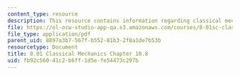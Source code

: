 ```yaml
---
content_type: resource
description: This resource contains information regarding classical mechanics.
file: https://ol-ocw-studio-app-qa.s3.amazonaws.com/courses/8-01sc-classical-mechanics-fall-2016/fb92c56041c2b6ff1d5efe54473c297b_MIT8_01F16_chapter10.8.pdf
file_type: application/pdf
parent_uid: 8897a3b7-567f-b552-81b3-2f8a1de7b53b
resourcetype: Document
title: 8.01 Classical Mechanics Chapter 10.8
uid: fb92c560-41c2-b6ff-1d5e-fe54473c297b
---
```

